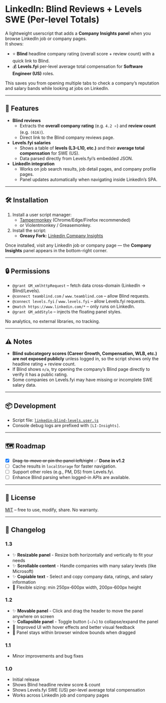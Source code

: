 # LinkedIn: Blind Reviews + Levels SWE (Per-level Totals)

A lightweight userscript that adds a **Company Insights panel** when you browse LinkedIn job or company pages.  
It shows:

- ⭐ **Blind** headline company rating (overall score + review count) with a quick link to Blind.
- 💰 **Levels.fyi** per-level average total compensation for **Software Engineer (US)** roles.

This saves you from opening multiple tabs to check a company’s reputation and salary bands while looking at jobs on LinkedIn.

---

## 📸 Features

- **Blind reviews**
  - Extracts the **overall company rating** (e.g. `4.2 ⭐`) and **review count** (e.g. `(616)`).
  - Direct link to the Blind company reviews page.
- **Levels.fyi salaries**
  - Shows a table of **levels (L3–L10, etc.)** and their **average total compensation** for SWE (US).
  - Data parsed directly from Levels.fyi’s embedded JSON.
- **LinkedIn integration**
  - Works on job search results, job detail pages, and company profile pages.
  - Panel updates automatically when navigating inside LinkedIn’s SPA.

---

## 🛠 Installation

1. Install a user script manager:
   - [Tampermonkey](https://www.tampermonkey.net/) (Chrome/Edge/Firefox recommended)  
   - or Violentmonkey / Greasemonkey.
2. Install the script:
   - **Greasy Fork:** [Linkedin Company Insights](https://greasyfork.org/en/scripts/548292-linkedin-company-insights)

Once installed, visit any LinkedIn job or company page — the **Company Insights** panel appears in the bottom-right corner.

---

## 🔒 Permissions

- `@grant GM_xmlhttpRequest` – fetch data cross-domain (LinkedIn → Blind/Levels).
- `@connect teamblind.com` / `www.teamblind.com` – allow Blind requests.
- `@connect levels.fyi` / `www.levels.fyi` – allow Levels.fyi requests.
- `@match https://www.linkedin.com/*` – only runs on LinkedIn.
- `@grant GM_addStyle` – injects the floating panel styles.

No analytics, no external libraries, no tracking.

---

## ⚠️ Notes

- **Blind subcategory scores (Career Growth, Compensation, WLB, etc.) are not exposed publicly** unless logged in, so the script shows only the headline rating + review count.
- If Blind shows `n/a`, try opening the company’s Blind page directly to verify it has a public rating.
- Some companies on Levels.fyi may have missing or incomplete SWE salary data.

---

## 📦 Development

- Script file: [`linkedin-blind-levels.user.js`](./linkedin-blind-levels.user.js)  
- Console debug logs are prefixed with `[LI-Insights]`.

---

## 🗺 Roadmap

- [x] ~~Drag-to-move or pin the panel left/right~~ ✅ **Done in v1.2**
- [ ] Cache results in `localStorage` for faster navigation.  
- [ ] Support other roles (e.g., PM, DS) from Levels.fyi.  
- [ ] Enhance Blind parsing when logged-in APIs are available.

---

## 📜 License

[MIT](./LICENSE) – free to use, modify, share. No warranty.

---

## 🔄 Changelog

### 1.3
- ✨ **Resizable panel** - Resize both horizontally and vertically to fit your needs
- ✨ **Scrollable content** - Handle companies with many salary levels (like Microsoft)
- ✨ **Copiable text** - Select and copy company data, ratings, and salary information
- 🎨 Flexible sizing: min 250px-600px width, 200px-600px height

### 1.2
- ✨ **Movable panel** - Click and drag the header to move the panel anywhere on screen
- ✨ **Collapsible panel** - Toggle button (−/+) to collapse/expand the panel
- 🎨 Improved UI with hover effects and better visual feedback
- 🐛 Panel stays within browser window bounds when dragged

### 1.1
- Minor improvements and bug fixes

### 1.0
- Initial release
- Shows Blind headline review score & count
- Shows Levels.fyi SWE (US) per-level average total compensation
- Works across LinkedIn job and company pages
